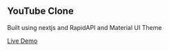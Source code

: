 ## YouTube Clone

Built using nextjs and RapidAPI and Material UI Theme

[Live Demo](https://youtubeclone-xi.vercel.app/)
